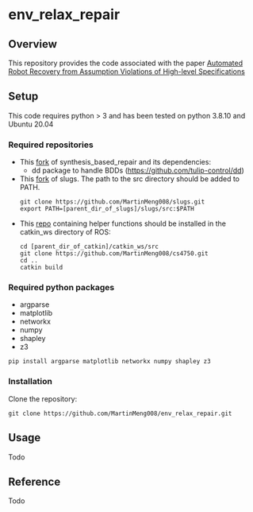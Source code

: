 # env_relax_repair

## Overview

This repository provides the code associated with the paper [Automated Robot Recovery from Assumption Violations of High-level Specifications]()

## Setup

This code requires python > 3 and has been tested on python 3.8.10 and Ubuntu 20.04

### Required repositories

- This [fork](https://github.com/MartinMeng008/synthesis_based_repair) of synthesis_based_repair and its dependencies:
  - dd package to handle BDDs (https://github.com/tulip-control/dd)
- This [fork](https://github.com/MartinMeng008/slugs) of slugs. The path to the src directory should be added to PATH.
  ```shell
  git clone https://github.com/MartinMeng008/slugs.git
  export PATH=[parent_dir_of_slugs]/slugs/src:$PATH
  ```
- This [repo](https://github.com/MartinMeng008/cs4750) containing helper functions should be installed in the catkin_ws directory of ROS:
  ```shell
  cd [parent_dir_of_catkin]/catkin_ws/src
  git clone https://github.com/MartinMeng008/cs4750.git
  cd ..
  catkin build
  ``` 

### Required python packages
- argparse
- matplotlib
- networkx
- numpy
- shapley
- z3

```shell
pip install argparse matplotlib networkx numpy shapley z3
```

### Installation
Clone the repository:

```shell
git clone https://github.com/MartinMeng008/env_relax_repair.git
```

## Usage
Todo

## Reference
Todo
